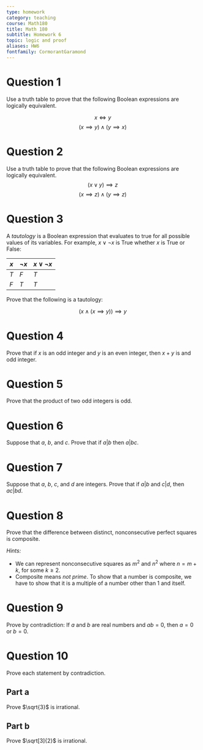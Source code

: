 ```yaml
---
type: homework
category: teaching
course: Math180
title: Math 180
subtitle: Homework 6
topic: logic and proof
aliases: HW6
fontfamily: CormorantGaramond
---
```


# Question 1
Use a truth table to prove that the following Boolean expressions are logically equivalent. 

$$x\iff y$$
$$(x\implies y) \land (y\implies x)$$ 

# Question 2
Use a truth table to prove that the following Boolean expressions are logically equivalent.
$$(x \lor y) \implies z$$
$$(x\implies z) \land (y \implies z)$$


# Question 3
A *tautology* is a Boolean expression that evaluates to true for all possible values of its variables. For example, $x \lor \neg x$ is True whether $x$ is True or False:

| $x$ | $\neg x$ | $x \lor \neg x$ |
|---|----|-------|
| $T$ | $F$ | $T$     |
| $F$ | $T$ | $T$     |


Prove that the following is a tautology:

$$(x \land (x \implies y)) \implies y$$

# Question 4
Prove that if $x$ is an odd integer and $y$ is an even integer, then $x + y$ is and odd integer. 


# Question 5
Prove that the product of two odd integers is odd. 


# Question 6
Suppose that $a$, $b$, and $c$. Prove that if $a|b$ then $a|bc$. 


# Question 7
Suppose that $a$, $b$, $c$, and $d$ are integers. Prove that if $a|b$ and $c|d$, then $ac|bd$. 


# Question 8 
Prove that the difference between distinct, nonconsecutive perfect squares is composite. 

*Hints:*

- We can represent nonconsecutive squares as $m^2$ and $n^2$ where $n = m + k$, for some $k \geq 2$. 
- Composite means *not prime*. To show that a number is composite, we have to show that it is a multiple of a number other than $1$ and itself. 


# Question 9
Prove by contradiction: If $a$ and $b$ are real numbers and $ab = 0$, then $a=0$ or $b=0$. 


# Question 10
Prove each statement by contradiction.

## Part a
Prove $\sqrt{3}$ is irrational.

## Part b
Prove $\sqrt[3]{2}$ is irrational. 